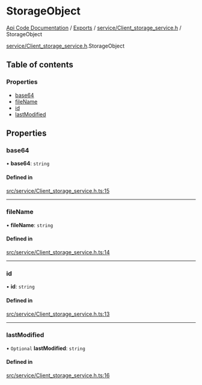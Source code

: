 # StorageObject
 
[Api Code Documentation](../README.md) / [Exports](../modules.md) / [service/Client\_storage\_service.h](../modules/service_Client_storage_service_h.md) / StorageObject

[service/Client\_storage\_service.h](../modules/service_Client_storage_service_h.md).StorageObject

## Table of contents

### Properties

- [base64](service_Client_storage_service_h.StorageObject.md#base64)
- [fileName](service_Client_storage_service_h.StorageObject.md#filename)
- [id](service_Client_storage_service_h.StorageObject.md#id)
- [lastModified](service_Client_storage_service_h.StorageObject.md#lastmodified)

## Properties

### base64

• **base64**: `string`

#### Defined in

[src/service/Client_storage_service.h.ts:15](https://github.com/openkfw/TruBudget/blob/2e83742/api/src/service/Client_storage_service.h.ts#L15)

___

### fileName

• **fileName**: `string`

#### Defined in

[src/service/Client_storage_service.h.ts:14](https://github.com/openkfw/TruBudget/blob/2e83742/api/src/service/Client_storage_service.h.ts#L14)

___

### id

• **id**: `string`

#### Defined in

[src/service/Client_storage_service.h.ts:13](https://github.com/openkfw/TruBudget/blob/2e83742/api/src/service/Client_storage_service.h.ts#L13)

___

### lastModified

• `Optional` **lastModified**: `string`

#### Defined in

[src/service/Client_storage_service.h.ts:16](https://github.com/openkfw/TruBudget/blob/2e83742/api/src/service/Client_storage_service.h.ts#L16)
